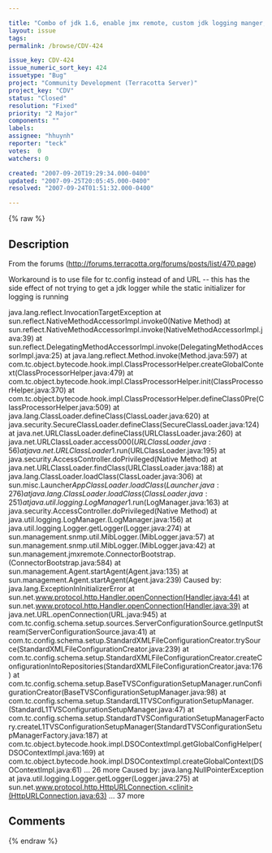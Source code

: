 ```yaml
---

title: "Combo of jdk 1.6, enable jmx remote, custom jdk logging manger, and using URL for tc.config leads to NPE"
layout: issue
tags: 
permalink: /browse/CDV-424

issue_key: CDV-424
issue_numeric_sort_key: 424
issuetype: "Bug"
project: "Community Development (Terracotta Server)"
project_key: "CDV"
status: "Closed"
resolution: "Fixed"
priority: "2 Major"
components: ""
labels: 
assignee: "hhuynh"
reporter: "teck"
votes:  0
watchers: 0

created: "2007-09-20T19:29:34.000-0400"
updated: "2007-09-25T20:05:45.000-0400"
resolved: "2007-09-24T01:51:32.000-0400"

---
```




{% raw %}



## Description

<div markdown="1" class="description">

From the forums (http://forums.terracotta.org/forums/posts/list/470.page)

Workaround is to use file for tc.config instead of and URL -- this has the side effect of not trying to get a jdk logger while the static initializer for logging is running


java.lang.reflect.InvocationTargetException
at sun.reflect.NativeMethodAccessorImpl.invoke0(Native Method)
at sun.reflect.NativeMethodAccessorImpl.invoke(NativeMethodAccessorImpl.java:39)
at sun.reflect.DelegatingMethodAccessorImpl.invoke(DelegatingMethodAccessorImpl.java:25)
at java.lang.reflect.Method.invoke(Method.java:597)
at com.tc.object.bytecode.hook.impl.ClassProcessorHelper.createGlobalContext(ClassProcessorHelper.java:479)
at com.tc.object.bytecode.hook.impl.ClassProcessorHelper.init(ClassProcessorHelper.java:370)
at com.tc.object.bytecode.hook.impl.ClassProcessorHelper.defineClass0Pre(ClassProcessorHelper.java:509)
at java.lang.ClassLoader.defineClass(ClassLoader.java:620)
at java.security.SecureClassLoader.defineClass(SecureClassLoader.java:124)
at java.net.URLClassLoader.defineClass(URLClassLoader.java:260)
at java.net.URLClassLoader.access$000(URLClassLoader.java:56)
at java.net.URLClassLoader$1.run(URLClassLoader.java:195)
at java.security.AccessController.doPrivileged(Native Method)
at java.net.URLClassLoader.findClass(URLClassLoader.java:188)
at java.lang.ClassLoader.loadClass(ClassLoader.java:306)
at sun.misc.Launcher$AppClassLoader.loadClass(Launcher.java:276)
at java.lang.ClassLoader.loadClass(ClassLoader.java:251)
at java.util.logging.LogManager$1.run(LogManager.java:163)
at java.security.AccessController.doPrivileged(Native Method)
at java.util.logging.LogManager.<clinit>(LogManager.java:156)
at java.util.logging.Logger.getLogger(Logger.java:274)
at sun.management.snmp.util.MibLogger.<init>(MibLogger.java:57)
at sun.management.snmp.util.MibLogger.<init>(MibLogger.java:42)
at sun.management.jmxremote.ConnectorBootstrap.<clinit>(ConnectorBootstrap.java:584)
at sun.management.Agent.startAgent(Agent.java:135)
at sun.management.Agent.startAgent(Agent.java:239)
Caused by: java.lang.ExceptionInInitializerError
at sun.net.www.protocol.http.Handler.openConnection(Handler.java:44)
at sun.net.www.protocol.http.Handler.openConnection(Handler.java:39)
at java.net.URL.openConnection(URL.java:945)
at com.tc.config.schema.setup.sources.ServerConfigurationSource.getInputStream(ServerConfigurationSource.java:41)
at com.tc.config.schema.setup.StandardXMLFileConfigurationCreator.trySource(StandardXMLFileConfigurationCreator.java:239)
at com.tc.config.schema.setup.StandardXMLFileConfigurationCreator.createConfigurationIntoRepositories(StandardXMLFileConfigurationCreator.java:176)
at com.tc.config.schema.setup.BaseTVSConfigurationSetupManager.runConfigurationCreator(BaseTVSConfigurationSetupManager.java:98)
at com.tc.config.schema.setup.StandardL1TVSConfigurationSetupManager.<init>(StandardL1TVSConfigurationSetupManager.java:47)
at com.tc.config.schema.setup.StandardTVSConfigurationSetupManagerFactory.createL1TVSConfigurationSetupManager(StandardTVSConfigurationSetupManagerFactory.java:187)
at com.tc.object.bytecode.hook.impl.DSOContextImpl.getGlobalConfigHelper(DSOContextImpl.java:169)
at com.tc.object.bytecode.hook.impl.DSOContextImpl.createGlobalContext(DSOContextImpl.java:61)
... 26 more
Caused by: java.lang.NullPointerException
at java.util.logging.Logger.getLogger(Logger.java:275)
at sun.net.www.protocol.http.HttpURLConnection.<clinit>(HttpURLConnection.java:63)
... 37 more 

</div>

## Comments



{% endraw %}
